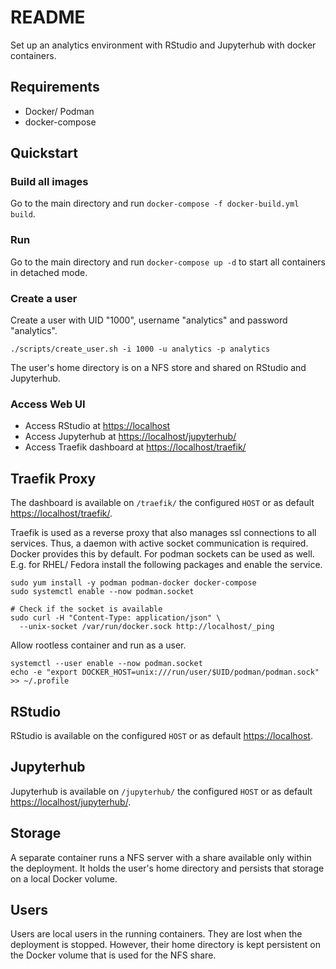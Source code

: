 # README

Set up an analytics environment with RStudio and Jupyterhub with docker
containers.

## Requirements

- Docker/ Podman
- docker-compose

## Quickstart

### Build all images

Go to the main directory and run `docker-compose -f docker-build.yml build`.

### Run

Go to the main directory and run `docker-compose up -d` to start all
containers in detached mode.

### Create a user

Create a user with UID "1000", username "analytics" and password "analytics".

```shell
./scripts/create_user.sh -i 1000 -u analytics -p analytics
```

The user's home directory is on a NFS store and shared on RStudio and
Jupyterhub.

### Access Web UI

- Access RStudio at <https://localhost>
- Access Jupyterhub at <https://localhost/jupyterhub/>
- Access Traefik dashboard at <https://localhost/traefik/>

## Traefik Proxy

The dashboard is available on `/traefik/` the configured `HOST` or as default
<https://localhost/traefik/>.

Traefik is used as a reverse proxy that also manages ssl connections
to all services. Thus, a daemon with active socket communication is required.
Docker provides this by default. For podman sockets can be used as well.
E.g. for RHEL/ Fedora install the  following packages and enable the service.

```shell
sudo yum install -y podman podman-docker docker-compose
sudo systemctl enable --now podman.socket

# Check if the socket is available
sudo curl -H "Content-Type: application/json" \
  --unix-socket /var/run/docker.sock http://localhost/_ping
```

Allow rootless container and run as a user.

```shell
systemctl --user enable --now podman.socket
echo -e "export DOCKER_HOST=unix:///run/user/$UID/podman/podman.sock" >> ~/.profile
```

## RStudio

RStudio is available on the configured `HOST` or as default
<https://localhost>.

## Jupyterhub

Jupyterhub is available on `/jupyterhub/` the configured `HOST` or as default
<https://localhost/jupyterhub/>.

## Storage

A separate container runs a NFS server with a share available only within the
deployment. It holds the user's home directory and persists that storage
on a local Docker volume.

## Users

Users are local users in the running containers. They are lost when the
deployment is stopped. However, their home directory is kept persistent
on the Docker volume that is used for the NFS share.
